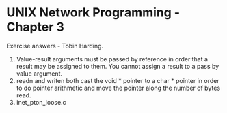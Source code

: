 UNIX Network Programming - Chapter 3
=====================================
Exercise answers - Tobin Harding.

1. Value-result arguments must be passed by reference in order that a result may
   be assigned to them. You cannot assign a result to a pass by value argument.
2. readn and writen both cast the void * pointer to a char * pointer in order to
   do pointer arithmetic and move the pointer along the number of bytes read.
3. inet_pton_loose.c
